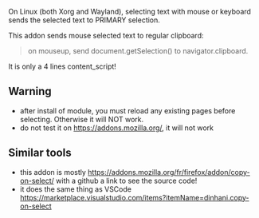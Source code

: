 On Linux (both Xorg and Wayland), selecting text with mouse or keyboard sends the selected text to PRIMARY selection.

This addon sends mouse selected text to regular clipboard:

> on mouseup, send document.getSelection() to navigator.clipboard. 

It is only a 4 lines content_script!

## Warning

* after install of module, you must reload any existing pages before selecting. Otherwise it will NOT work.
* do not test it on https://addons.mozilla.org/, it will not work


## Similar tools

* this addon is mostly https://addons.mozilla.org/fr/firefox/addon/copy-on-select/ with a github a link to see the source code!
* it does the same thing as VSCode https://marketplace.visualstudio.com/items?itemName=dinhani.copy-on-select